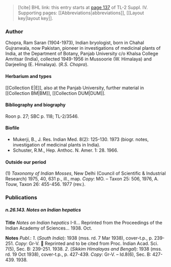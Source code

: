 > [!cite] BHL link: this entry starts at [page 137](https://www.biodiversitylibrary.org/item/103860#page/147/mode/1up) of TL-2 Suppl. IV.
> Supporting pages: [[Abbreviations|abbreviations]], [[Layout key|layout key]].

### Author

Chopra, Ram Saran (1904-1973), Indian bryologist, born in Chahal Gujranwala, now Pakistan, pioneer in investigations of medicinal plants of India, at the Department of Botany, Panjab University c/o Khalsa College Amritsar (India), collected 1949-1956 in Mussoorie (W. Himalaya) and Darjeeling (E. Himalaya). (*R.S. Chopra*).

#### Herbarium and types

[[Collection E|E]], also at the Panjab University, further material in [[Collection BM|BM]], [[Collection DUM|DUM]].

#### Bibliography and biography

Roon p. 27; SBC p. 118; TL-2/3546.

#### Biofile

- Mukerji, B., J. Res. Indian Med. 8(2): 125-130. 1973 (biogr. notes, investigation of medicinal plants in India).
- Schuster, R.M., Hep. Anthoc. N. Amer. 1: 28. 1966.

#### Outside our period

(1) *Taxonomy of Indian Mosses*, New Delhi (Council of Scientific & Industrial Research) 1975, 40, 631 p., ill., map. *Copy*: MO. – Taxon 25: 506, 1976, A. Touw, Taxon 26: 455-456. 1977 (rev.).

### Publications

##### n.26.143. Notes on Indian hepatics

**Title**
*Notes on Indian hepatics* I-II... Reprinted from the Proceedings of the Indian Academy of Sciences... 1938. Oct.

**Notes**
*Publ*.: *1*. (*South India*): 1938 (mss. rd. 7 Mar 1938), cover-t.p., p. 239-251. *Copy*: Gr-V.  Reprinted and to be cited from Proc. Indian Acad. Sci. 7(5), Sec. B: 239-251. 1938.
*2*. (*Sikkim Himalayas and Bengal*): 1938 (mss. rd. 19 Oct 1938), cover-t.p., p. 427-439. *Copy*: Gr-V. – Id.8(6), Sec. B: 427-439. 1938.

